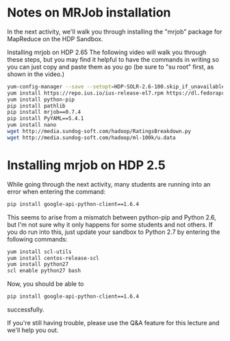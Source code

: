 # Notes on MRJob installation
In the next activity, we'll walk you through installing the "mrjob" package for MapReduce on the HDP Sandbox.

Installing mrjob on HDP 2.65
The following video will walk you through these steps, but you may find it helpful to have the commands in writing so you can just copy and paste them as you go (be sure to "su root" first, as shown in the video.)

```sh
yum-config-manager --save --setopt=HDP-SOLR-2.6-100.skip_if_unavailable=true
yum install https://repo.ius.io/ius-release-el7.rpm https://dl.fedoraproject.org/pub/epel/epel-release-latest-7.noarch.rpm
yum install python-pip
pip install pathlib
pip install mrjob==0.7.4
pip install PyYAML==5.4.1
yum install nano
wget http://media.sundog-soft.com/hadoop/RatingsBreakdown.py
wget http://media.sundog-soft.com/hadoop/ml-100k/u.data
```

# Installing mrjob on HDP 2.5
While going through the next activity, many students are running into an error when entering the command:

```sh
pip install google-api-python-client==1.6.4
```

This seems to arise from a mismatch between python-pip and Python 2.6, but I'm not sure why it only happens for some students and not others. If you do run into this, just update your sandbox to Python 2.7 by entering the following commands:

```sh
yum install scl-utils
yum install centos-release-scl
yum install python27
scl enable python27 bash
```

Now, you should be able to

```sh
pip install google-api-python-client==1.6.4
```

successfully.

If you're still having trouble, please use the Q&A feature for this lecture and we'll help you out.